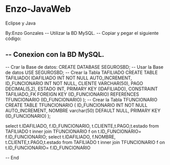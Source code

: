 # Enzo-JavaWeb
Eclipse y Java

By:Enzo Gonzales
-- Utilizar la BD MySQL.
-- Copiar y pegar el siguiente código:

-- Conexion con la BD MySQL.
--
-- Crar la Base de datos:
CREATE DATABASE SEGUROSBD;
-- Usar la Base de datos
USE SEGUROSBD;
-- Crear la Tabla TAFILIADO
CREATE TABLE TAFILIADO(
  IDAFILIADO INT NOT NULL AUTO_INCREMENT,
  ID_FUNCIONARIO INT NOT NULL,
  CLIENTE VARCHAR(50),
  PAGO DECIMAL(5,2),
  ESTADO INT,
  PRIMARY KEY (IDAFILIADO),
  CONSTRAINT TAFILIADO_FK FOREIGN KEY (ID_FUNCIONARIO) REFERENCES TFUNCIONARIO (ID_FUNCIONARIO)
);
-- Crear la Tabla TFUNCIONARIO
CREATE TABLE TFUNCIONARIO (
  ID_FUNCIONARIO INT NOT NULL AUTO_INCREMENT,
  NOMBRE varchar(50) DEFAULT NULL,
  PRIMARY KEY (ID_FUNCIONARIO)
);

select t.IDAFILIADO, f.ID_FUNCIONARIO, t.CLIENTE,t.PAGO,t.estado from TAFILIADO t inner join TFUNCIONARIO f on t.ID_FUNCIONARIO= f.ID_FUNCIONARIO;
select t.IDAFILIADO, f.NOMBRE, t.CLIENTE,t.PAGO,t.estado from TAFILIADO t inner join TFUNCIONARIO f on t.ID_FUNCIONARIO= f.ID_FUNCIONARIO


-- End
